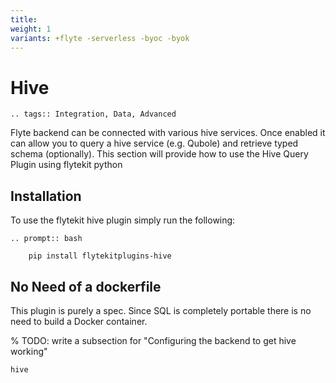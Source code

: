 ```yaml
---
title:
weight: 1
variants: +flyte -serverless -byoc -byok
---
```


# Hive

```{eval-rst}
.. tags:: Integration, Data, Advanced
```

Flyte backend can be connected with various hive services. Once enabled it can allow you to query a hive service (e.g. Qubole) and retrieve typed schema (optionally).
This section will provide how to use the Hive Query Plugin using flytekit python

## Installation

To use the flytekit hive plugin simply run the following:

```{eval-rst}
.. prompt:: bash

    pip install flytekitplugins-hive
```

## No Need of a dockerfile

This plugin is purely a spec. Since SQL is completely portable there is no need to build a Docker container.

% TODO: write a subsection for "Configuring the backend to get hive working"

```{auto-examples-toc}
hive
```
